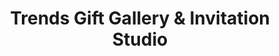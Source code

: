 ---
title: "Trends Gift Gallery & Invitation Studio"
url: /exeter/trends-gift-gallery-and-invitation-studio/
shop: gift
---